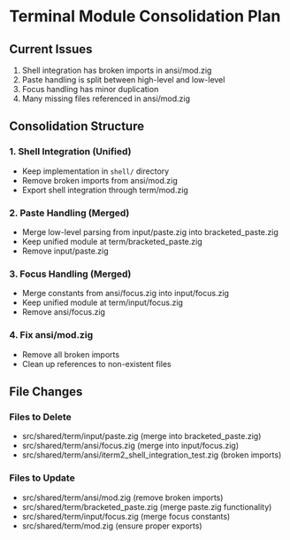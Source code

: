# Terminal Module Consolidation Plan

## Current Issues
1. Shell integration has broken imports in ansi/mod.zig
2. Paste handling is split between high-level and low-level
3. Focus handling has minor duplication
4. Many missing files referenced in ansi/mod.zig

## Consolidation Structure

### 1. Shell Integration (Unified)
- Keep implementation in `shell/` directory
- Remove broken imports from ansi/mod.zig
- Export shell integration through term/mod.zig

### 2. Paste Handling (Merged)
- Merge low-level parsing from input/paste.zig into bracketed_paste.zig
- Keep unified module at term/bracketed_paste.zig
- Remove input/paste.zig

### 3. Focus Handling (Merged)
- Merge constants from ansi/focus.zig into input/focus.zig
- Keep unified module at term/input/focus.zig
- Remove ansi/focus.zig

### 4. Fix ansi/mod.zig
- Remove all broken imports
- Clean up references to non-existent files

## File Changes

### Files to Delete
- src/shared/term/input/paste.zig (merge into bracketed_paste.zig)
- src/shared/term/ansi/focus.zig (merge into input/focus.zig)
- src/shared/term/ansi/iterm2_shell_integration_test.zig (broken imports)

### Files to Update
- src/shared/term/ansi/mod.zig (remove broken imports)
- src/shared/term/bracketed_paste.zig (merge paste.zig functionality)
- src/shared/term/input/focus.zig (merge focus constants)
- src/shared/term/mod.zig (ensure proper exports)